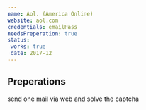 ```yaml
---
name: Aol. (America Online)
website: aol.com
credentials: emailPass
needsPreperation: true
status:
 works: true
 date: 2017-12
---
```


## Preperations

send one mail via web and solve the captcha